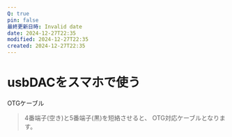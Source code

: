 ```yaml
---
Q: true
pin: false
最終更新日時: Invalid date
date: 2024-12-27T22:35
modified: 2024-12-27T22:35
created: 2024-12-27T22:35
---
```

# usbDACをスマホで使う

OTGケーブル

> 4番端子(空き)と5番端子(黒)を短絡させると、 OTG対応ケーブルとなります。